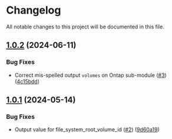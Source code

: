 # Changelog

All notable changes to this project will be documented in this file.

## [1.0.2](https://github.com/terraform-aws-modules/terraform-aws-fsx/compare/v1.0.1...v1.0.2) (2024-06-11)


### Bug Fixes

* Correct mis-spelled output `volumes` on Ontap sub-module ([#3](https://github.com/terraform-aws-modules/terraform-aws-fsx/issues/3)) ([4c15bdd](https://github.com/terraform-aws-modules/terraform-aws-fsx/commit/4c15bdd4f1f6952a97903e17cc6f2098ea0c32f6))

## [1.0.1](https://github.com/terraform-aws-modules/terraform-aws-fsx/compare/v1.0.0...v1.0.1) (2024-05-14)


### Bug Fixes

* Output value for file_system_root_volume_id ([#2](https://github.com/terraform-aws-modules/terraform-aws-fsx/issues/2)) ([9d60a19](https://github.com/terraform-aws-modules/terraform-aws-fsx/commit/9d60a193ebc10db609dcb8bbb7bfe93d85d36345))
